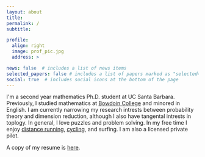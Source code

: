 ```yaml
---
layout: about
title: 
permalink: /
subtitle: 

profile:
  align: right
  image: prof_pic.jpg
  address: >

news: false  # includes a list of news items
selected_papers: false # includes a list of papers marked as "selected={true}"
social: true  # includes social icons at the bottom of the page
---
```


I'm a second year mathematics Ph.D. student at UC Santa Barbara.  Previously, I studied mathematics at [Bowdoin College](https://en.wikipedia.org/wiki/Bowdoin_College) and minored in English.  I am currently narrowing my research intrests between probability theory and dimension reduction, although I also have tangental intrests in toplogy.  In general, I love puzzles and problem solving.  In my free time I enjoy [distance running](https://www.strava.com/athletes/68004667), [cycling](https://www.strava.com/athletes/68004667), and surfing.  I am also a licensed private pilot.  

A copy of my resume is [here](assets/pdf/resume_8-29.pdf).
